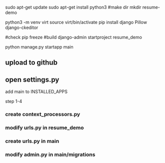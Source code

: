 
sudo apt-get update
sudo apt-get install python3
#make dir
mkdir resume-demo



python3 -m venv virt
source virt/bin/activate
pip install django Pillow django-ckeditor

#check
pip freeze
#build
django-admin startproject resume_demo

python manage.py startapp main

## upload to github

## open settings.py
add main to INSTALLED_APPS

step 1-4

### create context_processors.py

### modify urls.py in resume_demo

### create urls.py in main

### modify admin.py in main/migrations

